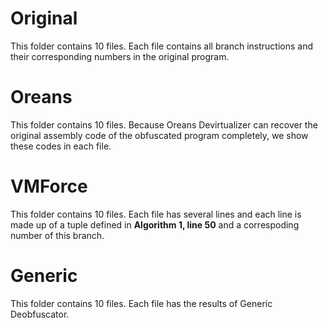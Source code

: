 # Original
This folder contains 10 files. Each file contains all branch instructions and their corresponding numbers in the original program.

# Oreans
This folder contains 10 files. Because Oreans Devirtualizer can recover the original 
assembly code of the obfuscated program completely, we show these codes in each file.

# VMForce
This folder contains 10 files. Each file has several lines and each line is made up of a tuple defined in **Algorithm 1, line 50** and a correspoding number of this branch.

# Generic
This folder contains 10 files. Each file has the results of Generic Deobfuscator.